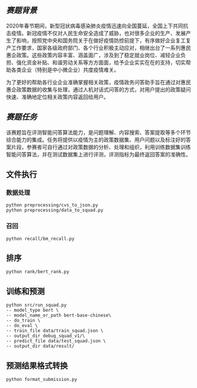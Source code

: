 ## *赛题背景*

2020年春节期间，新型冠状病毒感染肺炎疫情迅速向全国蔓延，全国上下共同抗击疫情。新冠疫情不仅对人民生命安全造成了威胁，也对很多企业的生产、发展产生了影响，按照党中央和国务院关于在做好疫情防控前提下，有序做好企业复工复产工作要求，国家各级政府部门、各个行业积极主动应对，相继出台了一系列惠民惠企政策。这些政策内容丰富、涵盖面广，涉及到了稳定就业岗位、减轻企业负担、强化资金补贴、和谐劳动关系等方方面面，给予企业实实在在的支持，切实帮助各类企业（特别是中小微企业）共度疫情难关。

为了更好的帮助各行业企业准确掌握相关政策，疫情政务问答助手旨在通过对惠民惠企政策数据的收集与处理，通过人机对话式问答的方式，对用户提出的政策疑问快速、准确地定位相关政策内容返回给用户。

## *赛题任务*
该赛题旨在评测智能问答算法能力，是问题理解、内容搜索、答案提取等多个环节综合能力的集成。任务将提供以疫情为主的政策数据集、用户问题以及标注好的答案片段，参赛者可自行通过对政策数据的分析、处理和组织，利用训练数据集训练智能问答算法，并在测试数据集上进行评测，评测指标为最终返回答案的准确性。

## 文件执行
### 数据处理
```shell
python preprocessing/cvs_to_json.py
python preprocessing/data_to_squad.py
```
### 召回
```shell
python recall/bm_recall.py
```
## 排序
```shell
python rank/bert_rank.py
```
## 训练和预测
```shell
python src/run_squad.py 
-- model_type bert \
-- model_name_or_path bert-base-chinese\
-- do_train \
-- do_eval \
-- train_file data/train_squad.json \
-- output_dir debug_squad_v1/\
-- predict_file data/test_squad.json \
-- output_dir data/result/
```
## 预测结果格式转换
```shell
python format_submission.py
```
